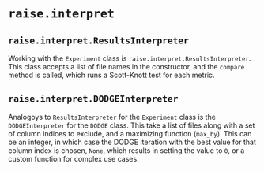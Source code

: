 # `raise.interpret`

## `raise.interpret.ResultsInterpreter`

Working with the `Experiment` class is `raise.interpret.ResultsInterpreter`. This class accepts a list of file names in the constructor, and the `compare` method is called, which runs a Scott-Knott test for each metric.

## `raise.interpret.DODGEInterpreter`

Analogoys to `ResultsInterpreter` for the `Experiment` class is the `DODGEInterpreter` for the `DODGE` class. This take a list of files along with a set of column indices to exclude, and a maximizing function (`max_by`). This can be an integer, in which case the DODGE iteration with the best value for that column index is chosen, `None`, which results in setting the value to `0`, or a custom function for complex use cases.
